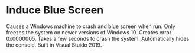 # Induce Blue Screen

Causes a Windows machine to crash and blue screen when run. Only freezes the system on newer versions of Windows 10.
Creates error 0x0000005.
Takes a few seconds to crash the system.
Automatically hides the console.
Built in Visual Stuido 2019.
